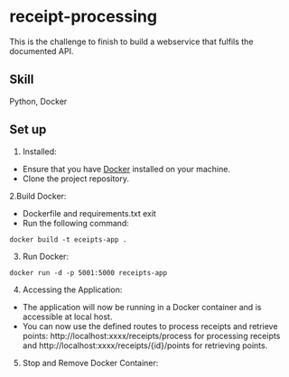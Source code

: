 # receipt-processing

This is the challenge to finish to build a webservice that fulfils the documented API.

## Skill

Python, Docker

## Set up
1. Installed:

- Ensure that you have [Docker](https://www.docker.com/) installed on your machine.
- Clone the project repository.

2.Build Docker:

- Dockerfile and requirements.txt exit
- Run the following command:

```
docker build -t eceipts-app .
```

3. Run Docker:

```
docker run -d -p 5001:5000 receipts-app
```

4. Accessing the Application:

- The application will now be running in a Docker container and is accessible at local host.
- You can now use the defined routes to process receipts and retrieve points: http://localhost:xxxx/receipts/process for processing receipts and http://localhost:xxxx/receipts/{id}/points for retrieving points.

5. Stop and Remove Docker Container:
